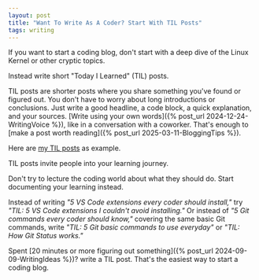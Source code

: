 ```yaml
---
layout: post
title: "Want To Write As A Coder? Start With TIL Posts"
tags: writing
---
```


If you want to start a coding blog, don't start with a deep dive of the Linux Kernel or other cryptic topics.

Instead write short "Today I Learned" (TIL) posts.

TIL posts are shorter posts where you share something you've found or figured out. You don't have to worry about long introductions or conclusions. Just write a good headline, a code block, a quick explanation, and your sources. [Write using your own words]({% post_url 2024-12-24-WritingVoice %}), like in a conversation with a coworker. That's enough to [make a post worth reading]({% post_url 2025-03-11-BloggingTips %}).

Here are [my TIL posts](/tags/todayilearned/) as example.

TIL posts invite people into your learning journey.

Don't try to lecture the coding world about what they should do. Start documenting your learning instead.

Instead of writing _"5 VS Code extensions every coder should install,"_ try _"TIL: 5 VS Code extensions I couldn't avoid installing."_ Or instead of _"5 Git commands every coder should know,"_ covering the same basic Git commands, write _"TIL: 5 Git basic commands to use everyday"_ or _"TIL: How Git Status works."_

Spent [20 minutes or more figuring out something]({% post_url 2024-09-09-WritingIdeas %})? write a TIL post. That's the easiest way to start a coding blog.
